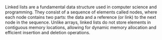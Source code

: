 Linked lists are a fundamental data structure used in computer science and programming. They consist of a sequence of elements called nodes, where each node contains two parts: the data and a reference (or link) to the next node in the sequence. Unlike arrays, linked lists do not store elements in contiguous memory locations, allowing for dynamic memory allocation and efficient insertion and deletion operations.
